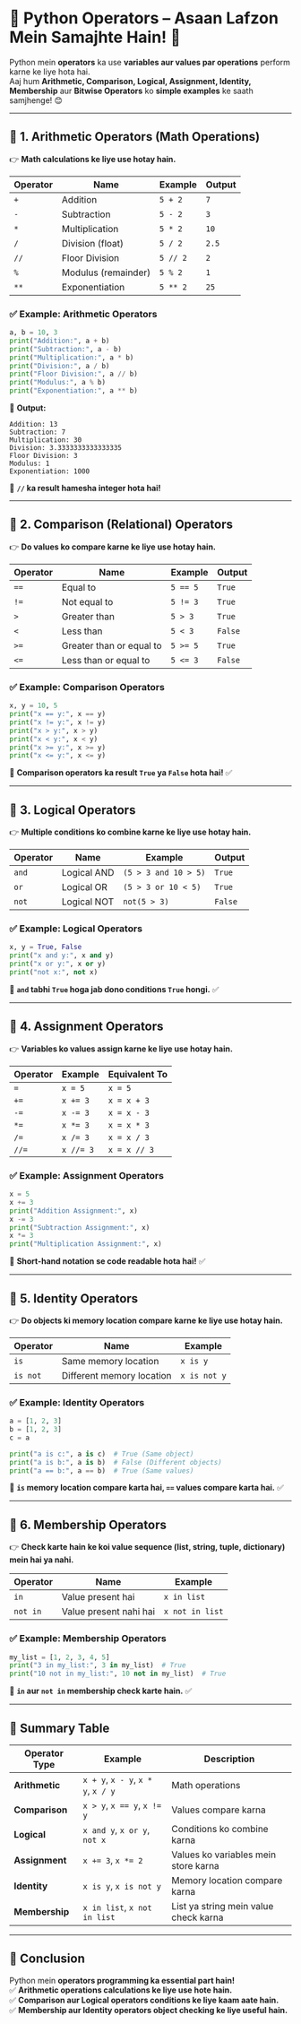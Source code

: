 # **🐍 Python Operators – Asaan Lafzon Mein Samajhte Hain!** 🚀  

Python mein **operators** ka use **variables aur values par operations** perform karne ke liye hota hai.  
Aaj hum **Arithmetic, Comparison, Logical, Assignment, Identity, Membership** aur **Bitwise Operators** ko **simple examples** ke saath samjhenge! 😊  

---

## **🔹 1. Arithmetic Operators (Math Operations)**
👉 **Math calculations ke liye use hotay hain.**  

| **Operator** | **Name** | **Example** | **Output** |
|------------|---------|---------|--------|
| `+` | Addition | `5 + 2` | `7` |
| `-` | Subtraction | `5 - 2` | `3` |
| `*` | Multiplication | `5 * 2` | `10` |
| `/` | Division (float) | `5 / 2` | `2.5` |
| `//` | Floor Division | `5 // 2` | `2` |
| `%` | Modulus (remainder) | `5 % 2` | `1` |
| `**` | Exponentiation | `5 ** 2` | `25` |

### **✅ Example: Arithmetic Operators**
```python
a, b = 10, 3
print("Addition:", a + b)
print("Subtraction:", a - b)
print("Multiplication:", a * b)
print("Division:", a / b)
print("Floor Division:", a // b)
print("Modulus:", a % b)
print("Exponentiation:", a ** b)
```
🔹 **Output:**  
```
Addition: 13
Subtraction: 7
Multiplication: 30
Division: 3.3333333333333335
Floor Division: 3
Modulus: 1
Exponentiation: 1000
```
📌 **`//` ka result hamesha integer hota hai!**  

---

## **🔹 2. Comparison (Relational) Operators**
👉 **Do values ko compare karne ke liye use hotay hain.**  

| **Operator** | **Name** | **Example** | **Output** |
|------------|---------|---------|--------|
| `==` | Equal to | `5 == 5` | `True` |
| `!=` | Not equal to | `5 != 3` | `True` |
| `>` | Greater than | `5 > 3` | `True` |
| `<` | Less than | `5 < 3` | `False` |
| `>=` | Greater than or equal to | `5 >= 5` | `True` |
| `<=` | Less than or equal to | `5 <= 3` | `False` |

### **✅ Example: Comparison Operators**
```python
x, y = 10, 5
print("x == y:", x == y)
print("x != y:", x != y)
print("x > y:", x > y)
print("x < y:", x < y)
print("x >= y:", x >= y)
print("x <= y:", x <= y)
```
📌 **Comparison operators ka result `True` ya `False` hota hai!** ✅  

---

## **🔹 3. Logical Operators**
👉 **Multiple conditions ko combine karne ke liye use hotay hain.**  

| **Operator** | **Name** | **Example** | **Output** |
|------------|---------|---------|--------|
| `and` | Logical AND | `(5 > 3 and 10 > 5)` | `True` |
| `or` | Logical OR | `(5 > 3 or 10 < 5)` | `True` |
| `not` | Logical NOT | `not(5 > 3)` | `False` |

### **✅ Example: Logical Operators**
```python
x, y = True, False
print("x and y:", x and y)
print("x or y:", x or y)
print("not x:", not x)
```
📌 **`and` tabhi `True` hoga jab dono conditions `True` hongi.** ✅  

---

## **🔹 4. Assignment Operators**
👉 **Variables ko values assign karne ke liye use hotay hain.**  

| **Operator** | **Example** | **Equivalent To** |
|------------|---------|---------|
| `=` | `x = 5` | `x = 5` |
| `+=` | `x += 3` | `x = x + 3` |
| `-=` | `x -= 3` | `x = x - 3` |
| `*=` | `x *= 3` | `x = x * 3` |
| `/=` | `x /= 3` | `x = x / 3` |
| `//=` | `x //= 3` | `x = x // 3` |

### **✅ Example: Assignment Operators**
```python
x = 5
x += 3
print("Addition Assignment:", x)
x -= 3
print("Subtraction Assignment:", x)
x *= 3
print("Multiplication Assignment:", x)
```
📌 **Short-hand notation se code readable hota hai!** ✅  

---

## **🔹 5. Identity Operators**
👉 **Do objects ki memory location compare karne ke liye use hotay hain.**  

| **Operator** | **Name** | **Example** |
|------------|---------|---------|
| `is` | Same memory location | `x is y` |
| `is not` | Different memory location | `x is not y` |

### **✅ Example: Identity Operators**
```python
a = [1, 2, 3]
b = [1, 2, 3]
c = a

print("a is c:", a is c)  # True (Same object)
print("a is b:", a is b)  # False (Different objects)
print("a == b:", a == b)  # True (Same values)
```
📌 **`is` memory location compare karta hai, `==` values compare karta hai.** ✅  

---

## **🔹 6. Membership Operators**
👉 **Check karte hain ke koi value sequence (list, string, tuple, dictionary) mein hai ya nahi.**  

| **Operator** | **Name** | **Example** |
|------------|---------|---------|
| `in` | Value present hai | `x in list` |
| `not in` | Value present nahi hai | `x not in list` |

### **✅ Example: Membership Operators**
```python
my_list = [1, 2, 3, 4, 5]
print("3 in my_list:", 3 in my_list)  # True
print("10 not in my_list:", 10 not in my_list)  # True
```
📌 **`in` aur `not in` membership check karte hain.** ✅  

---

## **🚀 Summary Table**
| **Operator Type** | **Example** | **Description** |
|--------------|----------------|----------------|
| **Arithmetic** | `x + y`, `x - y`, `x * y`, `x / y` | Math operations |
| **Comparison** | `x > y`, `x == y`, `x != y` | Values compare karna |
| **Logical** | `x and y`, `x or y`, `not x` | Conditions ko combine karna |
| **Assignment** | `x += 3`, `x *= 2` | Values ko variables mein store karna |
| **Identity** | `x is y`, `x is not y` | Memory location compare karna |
| **Membership** | `x in list`, `x not in list` | List ya string mein value check karna |

---

## **🎯 Conclusion**
Python mein **operators programming ka essential part hain!**  
✅ **Arithmetic operations calculations ke liye use hote hain.**  
✅ **Comparison aur Logical operators conditions ke liye kaam aate hain.**  
✅ **Membership aur Identity operators object checking ke liye useful hain.**  



